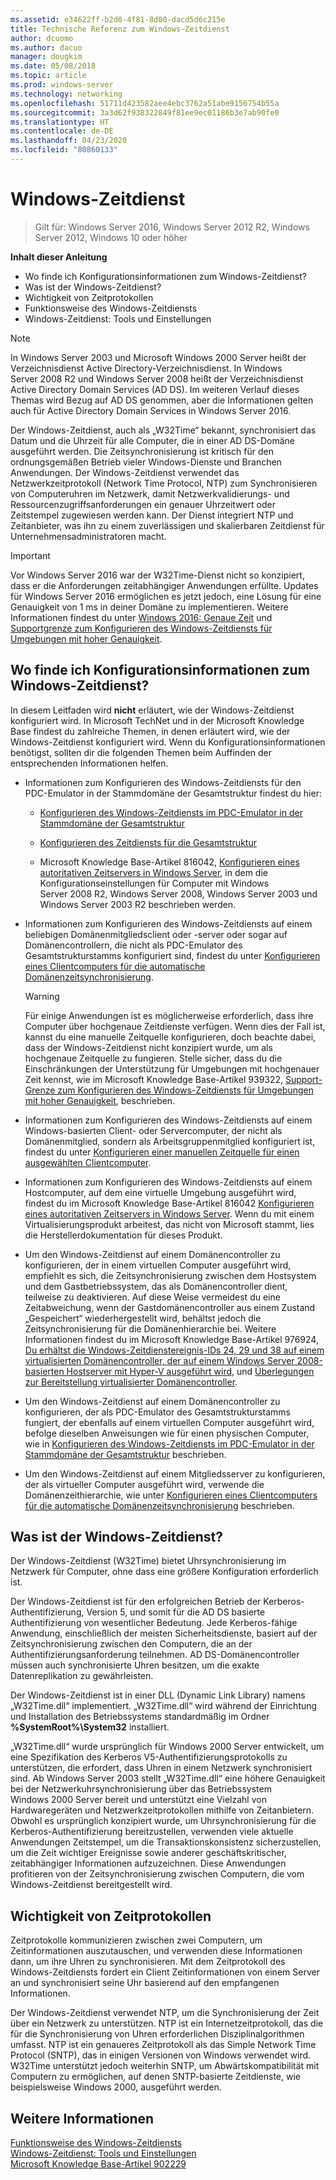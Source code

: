 ```yaml
---
ms.assetid: e34622ff-b2d0-4f81-8d00-dacd5d6c215e
title: Technische Referenz zum Windows-Zeitdienst
author: dcuomo
ms.author: dacuo
manager: dougkim
ms.date: 05/08/2018
ms.topic: article
ms.prod: windows-server
ms.technology: networking
ms.openlocfilehash: 51711d423582aee4ebc3762a51abe9156754b55a
ms.sourcegitcommit: 3a3d62f938322849f81ee9ec01186b3e7ab90fe0
ms.translationtype: HT
ms.contentlocale: de-DE
ms.lasthandoff: 04/23/2020
ms.locfileid: "80860133"
---
```

# <a name="windows-time-service"></a>Windows-Zeitdienst

>Gilt für: Windows Server 2016, Windows Server 2012 R2, Windows Server 2012, Windows 10 oder höher


**Inhalt dieser Anleitung**  
  
* Wo finde ich Konfigurationsinformationen zum Windows-Zeitdienst?  
* Was ist der Windows-Zeitdienst?  
* Wichtigkeit von Zeitprotokollen  
* Funktionsweise des Windows-Zeitdiensts   
* Windows-Zeitdienst: Tools und Einstellungen  
  
> [!NOTE]  
> In Windows Server 2003 und Microsoft Windows 2000 Server heißt der Verzeichnisdienst Active Directory-Verzeichnisdienst. In Windows Server 2008 R2 und Windows Server 2008 heißt der Verzeichnisdienst Active Directory Domain Services (AD DS). Im weiteren Verlauf dieses Themas wird Bezug auf AD DS genommen, aber die Informationen gelten auch für Active Directory Domain Services in Windows Server 2016.  
  
Der Windows-Zeitdienst, auch als „W32Time“ bekannt, synchronisiert das Datum und die Uhrzeit für alle Computer, die in einer AD DS-Domäne ausgeführt werden. Die Zeitsynchronisierung ist kritisch für den ordnungsgemäßen Betrieb vieler Windows-Dienste und Branchen Anwendungen. Der Windows-Zeitdienst verwendet das Netzwerkzeitprotokoll (Network Time Protocol, NTP) zum Synchronisieren von Computeruhren im Netzwerk, damit Netzwerkvalidierungs- und Ressourcenzugriffsanforderungen ein genauer Uhrzeitwert oder Zeitstempel zugewiesen werden kann. Der Dienst integriert NTP und Zeitanbieter, was ihn zu einem zuverlässigen und skalierbaren Zeitdienst für Unternehmensadministratoren macht.
  
> [!IMPORTANT]  
> Vor Windows Server 2016 war der W32Time-Dienst nicht so konzipiert, dass er die Anforderungen zeitabhängiger Anwendungen erfüllte.  Updates für Windows Server 2016 ermöglichen es jetzt jedoch, eine Lösung für eine Genauigkeit von 1 ms in deiner Domäne zu implementieren.  Weitere Informationen findest du unter [Windows 2016: Genaue Zeit](accurate-time.md) und [Supportgrenze zum Konfigurieren des Windows-Zeitdiensts für Umgebungen mit hoher Genauigkeit](support-boundary.md).  
  
## <a name="where-to-find-windows-time-service-configuration-information"></a><a name="BKMK_Config"></a>Wo finde ich Konfigurationsinformationen zum Windows-Zeitdienst?  
In diesem Leitfaden wird **nicht** erläutert, wie der Windows-Zeitdienst konfiguriert wird. In Microsoft TechNet und in der Microsoft Knowledge Base findest du zahlreiche Themen, in denen erläutert wird, wie der Windows-Zeitdienst konfiguriert wird. Wenn du Konfigurationsinformationen benötigst, sollten dir die folgenden Themen beim Auffinden der entsprechenden Informationen helfen.  
  
-   Informationen zum Konfigurieren des Windows-Zeitdiensts für den PDC-Emulator in der Stammdomäne der Gesamtstruktur findest du hier:  
  
    -   [Konfigurieren des Windows-Zeitdiensts im PDC-Emulator in der Stammdomäne der Gesamtstruktur](https://docs.microsoft.com/previous-versions/windows/it-pro/windows-server-2008-R2-and-2008/cc731191%28v=ws.10%29) 
  
    -   [Konfigurieren des Zeitdiensts für die Gesamtstruktur](https://docs.microsoft.com/previous-versions/windows/it-pro/windows-server-2008-r2-and-2008/cc794823%28v%3dws.10%29) 
  
    -   Microsoft Knowledge Base-Artikel 816042, [Konfigurieren eines autoritativen Zeitservers in Windows Server](https://go.microsoft.com/fwlink/?LinkID=60402), in dem die Konfigurationseinstellungen für Computer mit Windows Server 2008 R2, Windows Server 2008, Windows Server 2003 und Windows Server 2003 R2 beschrieben werden.  
  
-   Informationen zum Konfigurieren des Windows-Zeitdiensts auf einem beliebigen Domänenmitgliedsclient oder -server oder sogar auf Domänencontrollern, die nicht als PDC-Emulator des Gesamtstrukturstamms konfiguriert sind, findest du unter [Konfigurieren eines Clientcomputers für die automatische Domänenzeitsynchronisierung](https://docs.microsoft.com/previous-versions/windows/it-pro/windows-server-2008-r2-and-2008/cc816884%28v%3dws.10%29).  
  
    > [!WARNING]  
    > Für einige Anwendungen ist es möglicherweise erforderlich, dass ihre Computer über hochgenaue Zeitdienste verfügen. Wenn dies der Fall ist, kannst du eine manuelle Zeitquelle konfigurieren, doch beachte dabei, dass der Windows-Zeitdienst nicht konzipiert wurde, um als hochgenaue Zeitquelle zu fungieren. Stelle sicher, dass du die Einschränkungen der Unterstützung für Umgebungen mit hochgenauer Zeit kennst, wie im Microsoft Knowledge Base-Artikel 939322, [Support-Grenze zum Konfigurieren des Windows-Zeitdiensts für Umgebungen mit hoher Genauigkeit](support-boundary.md), beschrieben.  
  
-   Informationen zum Konfigurieren des Windows-Zeitdiensts auf einem Windows-basierten Client- oder Servercomputer, der nicht als Domänenmitglied, sondern als Arbeitsgruppenmitglied konfiguriert ist, findest du unter [Konfigurieren einer manuellen Zeitquelle für einen ausgewählten Clientcomputer](https://docs.microsoft.com/previous-versions/windows/it-pro/windows-server-2008-r2-and-2008/cc816656%28v%3dws.10%29).  
  
-   Informationen zum Konfigurieren des Windows-Zeitdiensts auf einem Hostcomputer, auf dem eine virtuelle Umgebung ausgeführt wird, findest du im Microsoft Knowledge Base-Artikel 816042 [Konfigurieren eines autoritativen Zeitservers in Windows Server](https://go.microsoft.com/fwlink/?LinkID=60402). Wenn du mit einem Virtualisierungsprodukt arbeitest, das nicht von Microsoft stammt, lies die Herstellerdokumentation für dieses Produkt.  
  
-   Um den Windows-Zeitdienst auf einem Domänencontroller zu konfigurieren, der in einem virtuellen Computer ausgeführt wird, empfiehlt es sich, die Zeitsynchronisierung zwischen dem Hostsystem und dem Gastbetriebssystem, das als Domänencontroller dient, teilweise zu deaktivieren. Auf diese Weise vermeidest du eine Zeitabweichung, wenn der Gastdomänencontroller aus einem Zustand „Gespeichert“ wiederhergestellt wird, behältst jedoch die Zeitsynchronisierung für die Domänenhierarchie bei. Weitere Informationen findest du im Microsoft Knowledge Base-Artikel 976924, [Du erhältst die Windows-Zeitdienstereignis-IDs 24, 29 und 38 auf einem virtualisierten Domänencontroller, der auf einem Windows Server 2008-basierten Hostserver mit Hyper-V ausgeführt wird](https://go.microsoft.com/fwlink/?LinkID=192236), und [Überlegungen zur Bereitstellung virtualisierter Domänencontroller](https://go.microsoft.com/fwlink/?LinkID=192235).  
  
-   Um den Windows-Zeitdienst auf einem Domänencontroller zu konfigurieren, der als PDC-Emulator des Gesamtstrukturstamms fungiert, der ebenfalls auf einem virtuellen Computer ausgeführt wird, befolge dieselben Anweisungen wie für einen physischen Computer, wie in [Konfigurieren des Windows-Zeitdiensts im PDC-Emulator in der Stammdomäne der Gesamtstruktur](https://docs.microsoft.com/previous-versions/windows/it-pro/windows-server-2008-R2-and-2008/cc731191%28v=ws.10%29) beschrieben.  
  
-   Um den Windows-Zeitdienst auf einem Mitgliedsserver zu konfigurieren, der als virtueller Computer ausgeführt wird, verwende die Domänenzeithierarchie, wie unter [Konfigurieren eines Clientcomputers für die automatische Domänenzeitsynchronisierung](https://docs.microsoft.com/previous-versions/windows/it-pro/windows-server-2008-r2-and-2008/cc816884%28v%3dws.10%29) beschrieben.  
  
## <a name="what-is-the-windows-time-service"></a><a name="BKMK_WTS"></a>Was ist der Windows-Zeitdienst?  
Der Windows-Zeitdienst (W32Time) bietet Uhrsynchronisierung im Netzwerk für Computer, ohne dass eine größere Konfiguration erforderlich ist.  
  
Der Windows-Zeitdienst ist für den erfolgreichen Betrieb der Kerberos-Authentifizierung, Version 5, und somit für die AD DS basierte Authentifizierung von wesentlicher Bedeutung. Jede Kerberos-fähige Anwendung, einschließlich der meisten Sicherheitsdienste, basiert auf der Zeitsynchronisierung zwischen den Computern, die an der Authentifizierungsanforderung teilnehmen. AD DS-Domänencontroller müssen auch synchronisierte Uhren besitzen, um die exakte Datenreplikation zu gewährleisten.  
  
Der Windows-Zeitdienst ist in einer DLL (Dynamic Link Library) namens „W32Time.dll“ implementiert. „W32Time.dll“ wird während der Einrichtung und Installation des Betriebssystems standardmäßig im Ordner **%SystemRoot%\System32** installiert.  
  
„W32Time.dll“ wurde ursprünglich für Windows 2000 Server entwickelt, um eine Spezifikation des Kerberos V5-Authentifizierungsprotokolls zu unterstützen, die erfordert, dass Uhren in einem Netzwerk synchronisiert sind. Ab Windows Server 2003 stellt „W32Time.dll“ eine höhere Genauigkeit bei der Netzwerkuhrsynchronisierung über das Betriebssystem Windows 2000 Server bereit und unterstützt eine Vielzahl von Hardwaregeräten und Netzwerkzeitprotokollen mithilfe von Zeitanbietern. Obwohl es ursprünglich konzipiert wurde, um Uhrsynchronisierung für die Kerberos-Authentifizierung bereitzustellen, verwenden viele aktuelle Anwendungen Zeitstempel, um die Transaktionskonsistenz sicherzustellen, um die Zeit wichtiger Ereignisse sowie anderer geschäftskritischer, zeitabhängiger Informationen aufzuzeichnen. Diese Anwendungen profitieren von der Zeitsynchronisierung zwischen Computern, die vom Windows-Zeitdienst bereitgestellt wird.  
  
## <a name="importance-of-time-protocols"></a><a name="BKMK_TimeProtocols"></a>Wichtigkeit von Zeitprotokollen  
Zeitprotokolle kommunizieren zwischen zwei Computern, um Zeitinformationen auszutauschen, und verwenden diese Informationen dann, um ihre Uhren zu synchronisieren. Mit dem Zeitprotokoll des Windows-Zeitdiensts fordert ein Client Zeitinformationen von einem Server an und synchronisiert seine Uhr basierend auf den empfangenen Informationen.  
  
Der Windows-Zeitdienst verwendet NTP, um die Synchronisierung der Zeit über ein Netzwerk zu unterstützen. NTP ist ein Internetzeitprotokoll, das die für die Synchronisierung von Uhren erforderlichen Disziplinalgorithmen umfasst. NTP ist ein genaueres Zeitprotokoll als das Simple Network Time Protocol (SNTP), das in einigen Versionen von Windows verwendet wird. W32Time unterstützt jedoch weiterhin SNTP, um Abwärtskompatibilität mit Computern zu ermöglichen, auf denen SNTP-basierte Zeitdienste, wie beispielsweise Windows 2000, ausgeführt werden.  
  
## <a name="see-also"></a>Weitere Informationen  
[Funktionsweise des Windows-Zeitdiensts](How-the-Windows-Time-Service-Works.md)  
[Windows-Zeitdienst: Tools und Einstellungen](Windows-Time-Service-Tools-and-Settings.md)  
[Microsoft Knowledge Base-Artikel 902229](https://go.microsoft.com/fwlink/?LinkId=186066)